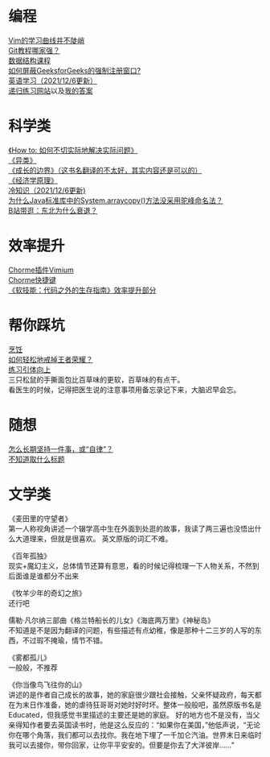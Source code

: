 # 编程
[Vim的学习曲线并不陡峭](https://github.com/MuSk7777/Blog/issues/1#issue-1027533858)  
[Git教程哪家强？](https://github.com/MuSk7777/Blog/issues/3#issue-1027924740)  
[数据结构课程](https://github.com/MuSk7777/Blog/issues/8#issue-1044356074)  
[如何屏蔽GeeksforGeeks的强制注册窗口?](https://github.com/MuSk7777/Blog/issues/15#issue-1053565751)  
[英语学习（2021/12/6更新）](https://github.com/MuSk7777/Blog/issues/12#issue-1050962972)  
[递归练习网站](https://codingbat.com/java/Recursion-1)以及[我的答案](https://github.com/MuSk7777/RecursionPractice)  
# 科学类
[《How to: 如何不切实际地解决实际问题》](https://github.com/MuSk7777/Blog-zh/issues/21#issue-1071472659)  
[《异类》](https://github.com/MuSk7777/Blog-zh/issues/20#issue-1071466420)  
[《成长的边界》（这书名翻译的不太好，其实内容还是可以的）](https://github.com/MuSk7777/Blog-zh/issues/19#issue-1071354136)  
[《经济学原理》](https://github.com/MuSk7777/Blog/issues/6#issue-1040030414)  
[冷知识（2021/12/6更新)](https://github.com/MuSk7777/Blog/issues/10#issue-1046704898)  
[为什么Java标准库中的System.arraycopy()方法没采用驼峰命名法？](https://stackoverflow.com/questions/8421103/why-is-system-arraycopy-not-camelcased)  
[B站带逛：东北为什么衰退？](https://www.bilibili.com/video/BV17b4y187KH)
# 效率提升
[Chorme插件Vimium](https://chrome.google.com/webstore/detail/vimium/dbepggeogbaibhgnhhndojpepiihcmeb)  
[Chorme快捷键](https://support.google.com/chrome/answer/157179?hl=en&co=GENIE.Platform%3DDesktop#zippy=%2Ctab-and-window-shortcuts)  
[《软技能：代码之外的生存指南》效率提升部分](https://github.com/MuSk7777/Blog/issues/7#issue-1044350823)  
# 帮你踩坑  
[烹饪](https://github.com/MuSk7777/Blog/issues/11#issue-1049538543)  
[如何轻松地戒掉王者荣耀？](https://github.com/MuSk7777/Blog/issues/13#issue-1052533161)  
[练习引体向上](https://github.com/MuSk7777/Blog/issues/16#issue-1057273475)  
三只松鼠的手撕面包比百草味的更软，百草味的有点干。  
看医生的时候，记得把医生说的注意事项用备忘录记下来，大脑迟早会忘。
# 随想
[怎么长期坚持一件事，或“自律”？](https://github.com/MuSk7777/Blog/issues/17#issue-1059306027)  
[不知道取什么标题](https://github.com/MuSk7777/Blog/issues/18#issue-1062264684)  
# 文学类
《麦田里的守望者》  
第一人称视角讲述一个辍学高中生在外面到处逛的故事，我读了两三遍也没悟出什么大道理来，但就是很喜欢。
英文原版的词汇不难。
  
《百年孤独》  
  现实+魔幻主义，总体情节还算有意思，看的时候记得梳理一下人物关系，不然到后面谁是谁都分不出来
    
《牧羊少年的奇幻之旅》  
  还行吧  
    
儒勒·凡尔纳三部曲《格兰特船长的儿女》《海底两万里》《神秘岛》  
  不知道是不是因为翻译的问题，有些描述有点幼稚，像是那种十二三岁的人写的东西，不过瑕不掩瑜，情节不错。  
  
  《雾都孤儿》  
  一般般，不推荐  
  
  《你当像鸟飞往你的山》  
  讲述的是作者自己成长的故事，她的家庭很少跟社会接触，父亲怀疑政府，每天都在为末日作准备，她的虐待狂哥哥对她时好时坏。整体一般般吧，虽然原版书名是Educated，但我感觉书里描述的主要还是她的家庭。
  好的地方也不是没有，当父亲得知作者要去英国读书时，他是这么反应的：“如果你在美国，”他低声说，“无论你在哪个角落，我们都可以去找你。我在地下埋了一千加仑汽油。世界末日来临时我可以去接你，带你回家，让你平平安安的。但要是你去了大洋彼岸……”
